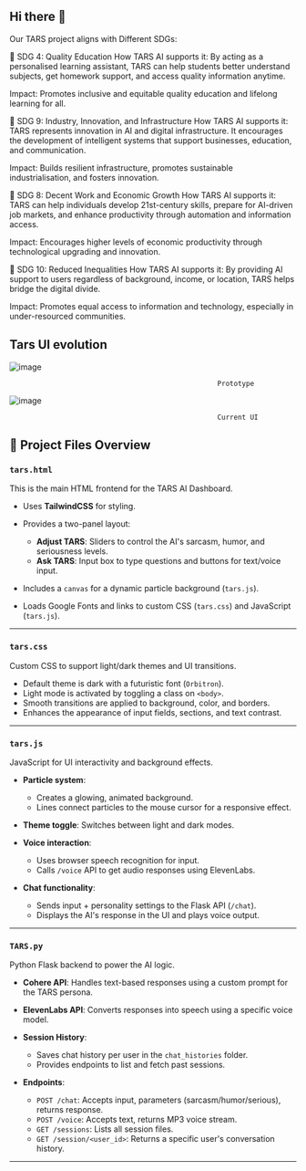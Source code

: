 ## Hi there 👋
Our TARS project aligns with Different SDGs:

🔹 SDG 4: Quality Education
How TARS AI supports it: By acting as a personalised learning assistant, TARS can help students better understand subjects, get homework support, and access quality information anytime.

Impact: Promotes inclusive and equitable quality education and lifelong learning for all.

🔹 SDG 9: Industry, Innovation, and Infrastructure
How TARS AI supports it: TARS represents innovation in AI and digital infrastructure. It encourages the development of intelligent systems that support businesses, education, and communication.

Impact: Builds resilient infrastructure, promotes sustainable industrialisation, and fosters innovation.

🔹 SDG 8: Decent Work and Economic Growth
How TARS AI supports it: TARS can help individuals develop 21st-century skills, prepare for AI-driven job markets, and enhance productivity through automation and information access.

Impact: Encourages higher levels of economic productivity through technological upgrading and innovation.

🔹 SDG 10: Reduced Inequalities
How TARS AI supports it: By providing AI support to users regardless of background, income, or location, TARS helps bridge the digital divide.

Impact: Promotes equal access to information and technology, especially in under-resourced communities.

## Tars UI evolution
![image](https://github.com/user-attachments/assets/d8d50d2f-f4c2-4b8a-8cc3-ef417a99d271)

                                                       Prototype

![image](https://github.com/user-attachments/assets/4a031818-2227-4827-ae46-5cfb835db107)

                                                       Current UI


## 📁 Project Files Overview

### `tars.html`

This is the main HTML frontend for the TARS AI Dashboard.

* Uses **TailwindCSS** for styling.
* Provides a two-panel layout:

  * **Adjust TARS**: Sliders to control the AI's sarcasm, humor, and seriousness levels.
  * **Ask TARS**: Input box to type questions and buttons for text/voice input.
* Includes a `canvas` for a dynamic particle background (`tars.js`).
* Loads Google Fonts and links to custom CSS (`tars.css`) and JavaScript (`tars.js`).

---

### `tars.css`

Custom CSS to support light/dark themes and UI transitions.

* Default theme is dark with a futuristic font (`Orbitron`).
* Light mode is activated by toggling a class on `<body>`.
* Smooth transitions are applied to background, color, and borders.
* Enhances the appearance of input fields, sections, and text contrast.

---

### `tars.js`

JavaScript for UI interactivity and background effects.

* **Particle system**:

  * Creates a glowing, animated background.
  * Lines connect particles to the mouse cursor for a responsive effect.
* **Theme toggle**: Switches between light and dark modes.
* **Voice interaction**:

  * Uses browser speech recognition for input.
  * Calls `/voice` API to get audio responses using ElevenLabs.
* **Chat functionality**:

  * Sends input + personality settings to the Flask API (`/chat`).
  * Displays the AI's response in the UI and plays voice output.

---

### `TARS.py`

Python Flask backend to power the AI logic.

* **Cohere API**: Handles text-based responses using a custom prompt for the TARS persona.
* **ElevenLabs API**: Converts responses into speech using a specific voice model.
* **Session History**:

  * Saves chat history per user in the `chat_histories` folder.
  * Provides endpoints to list and fetch past sessions.
* **Endpoints**:

  * `POST /chat`: Accepts input, parameters (sarcasm/humor/serious), returns response.
  * `POST /voice`: Accepts text, returns MP3 voice stream.
  * `GET /sessions`: Lists all session files.
  * `GET /session/<user_id>`: Returns a specific user's conversation history.

---
